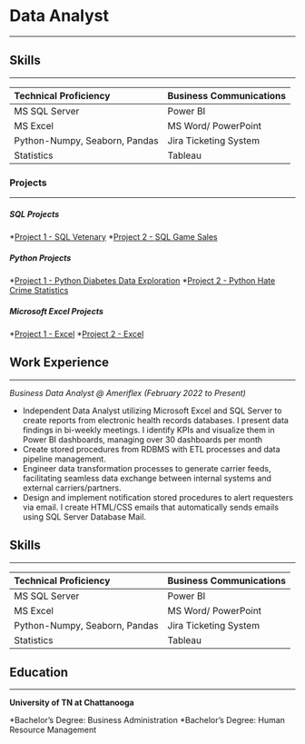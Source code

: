 # Data Analyst
* * *
## Skills
* * *

| Technical Proficiency         | Business Communications  |
|:------------------------------|:-------------------------|
| MS SQL Server                 | Power BI                 | 
| MS Excel                      | MS Word/ PowerPoint      |
| Python-Numpy, Seaborn, Pandas | Jira Ticketing System    | 
| Statistics                    | Tableau                  | 

### Projects
* * *
##### _SQL Projects_
*[Project 1 - SQL Vetenary](https://github.com/ClemonsJarred/DataAnalystPortfolio/blob/main/Vet_SQL.sql) 
*[Project 2 - SQL Game Sales](https://github.com/ClemonsJarred/DataAnalystPortfolio/blob/fa05d0378be3fdbfebe18ddd33f992d1e54b70ae/Game_Sales_SQL.sql)

##### _Python Projects_
*[Project 1 - Python Diabetes Data Exploration](https://github.com/ClemonsJarred/DataAnalystPortfolio/blob/main/diabetes1.ipynb)
*[Project 2 - Python Hate Crime Statistics](https://github.com/ClemonsJarred/DataAnalystPortfolio/blob/main/hate-crime.ipynb)

##### _Microsoft Excel Projects_
*[Project 1 - Excel](https://1drv.ms/x/s!AhEUIU-nD_3qgdNl2IZHRUtwuFct7Q?e=sNbjEf)
*[Project 2 - Excel](https://1drv.ms/x/s!AhEUIU-nD_3qgdNc0M04XOTQ3dBiWA?e=CcGHGj)

## Work Experience
* * *
_Business Data Analyst @ Ameriflex (February 2022 to Present)_
*	Independent Data Analyst utilizing Microsoft Excel and SQL Server to create reports from electronic health records databases. I present data findings in bi-weekly meetings. I identify KPIs and visualize them in Power BI dashboards, managing over 30 dashboards per month
*	Create stored procedures from RDBMS with ETL processes and data pipeline management. 
*	Engineer data transformation processes to generate carrier feeds, facilitating seamless data exchange between internal systems and external carriers/partners.
*	Design and implement notification stored procedures to alert requesters via email. I create HTML/CSS emails that automatically sends emails using SQL Server Database Mail.

## Skills
* * *

| Technical Proficiency         | Business Communications  |
|:------------------------------|:-------------------------|
| MS SQL Server                 | Power BI                 | 
| MS Excel                      | MS Word/ PowerPoint      |
| Python-Numpy, Seaborn, Pandas | Jira Ticketing System    | 
| Statistics                    | Tableau                  | 

## Education
* * *

**University of TN at Chattanooga**

*Bachelor’s Degree: Business Administration
*Bachelor’s Degree: Human Resource Management







